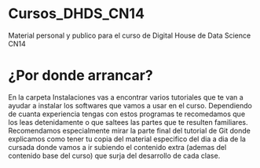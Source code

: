 # Cursos_DHDS_CN14
Material personal y publico para el curso de Digital House de Data Science CN14

# ¿Por donde arrancar?

En la carpeta Instalaciones vas a encontrar varios tutoriales que te van a ayudar a instalar los softwares que vamos a usar en el curso. Dependiendo de cuanta experiencia tengas con estos programas te recomedamos que los leas detenidamente o que saltees las partes que te resulten familiares. Recomendamos especialmente mirar la parte final del tutorial de Git donde explicamos como tener tu copia del material especifico del dia a dia de la cursada donde vamos a ir subiendo el contenido extra (ademas del contenido base del curso) que surja del desarrollo de cada clase. 
